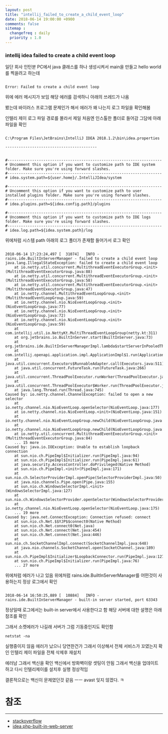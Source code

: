 ```yaml
---
layout: post
title: "intellij_failed_to_create_a_child_event_loop"
date: 2018-06-14 19:00:00 +0900
comments: false
sitemap :
  changefreq : daily
  priority : 1.0
---
```


### intellij idea failed to create a child event loop

일단 회사 인턴분 PC에서 java 클래스를 하나 생성시켜서 main을 만들고 hello world를 찍을려고 하는데

```

Error: Failed to create a child event loop

```

위에 에러 메시지가 보임 해당 에러를 검색하니 아래의 쓰레드가 나옴

봤는데 바이러스 프로그램 문제인가 해서 에러가 왜 나는지 로그 파일을 확인해봄 

인텔리 제이 로그 파일 경로를 몰라서 제일 처음엔 인스톨한 폴더로 들어감 그담에 아래 파일을 확인

```

C:\Program Files\JetBrains\IntelliJ IDEA 2018.1.2\bin\idea.properties

-----------------------------------------


#---------------------------------------------------------------------
# Uncomment this option if you want to customize path to IDE system folder. Make sure you're using forward slashes.
#---------------------------------------------------------------------
# idea.system.path=${user.home}/.IntelliJIdea/system

#---------------------------------------------------------------------
# Uncomment this option if you want to customize path to user installed plugins folder. Make sure you're using forward slashes.
#---------------------------------------------------------------------
# idea.plugins.path=${idea.config.path}/plugins

#---------------------------------------------------------------------
# Uncomment this option if you want to customize path to IDE logs folder. Make sure you're using forward slashes.
#---------------------------------------------------------------------
# idea.log.path=${idea.system.path}/log

```

위에처럼 시스템 path 아래의 로그 폴더가 존재함 들어가서 로그 확인

```

2018-06-14 17:23:24,497 [  31074]   INFO - rains.ide.BuiltInServerManager - failed to create a child event loop 
java.lang.IllegalStateException: failed to create a child event loop
	at io.netty.util.concurrent.MultithreadEventExecutorGroup.<init>(MultithreadEventExecutorGroup.java:88)
	at io.netty.util.concurrent.MultithreadEventExecutorGroup.<init>(MultithreadEventExecutorGroup.java:58)
	at io.netty.util.concurrent.MultithreadEventExecutorGroup.<init>(MultithreadEventExecutorGroup.java:47)
	at io.netty.channel.MultithreadEventLoopGroup.<init>(MultithreadEventLoopGroup.java:59)
	at io.netty.channel.nio.NioEventLoopGroup.<init>(NioEventLoopGroup.java:77)
	at io.netty.channel.nio.NioEventLoopGroup.<init>(NioEventLoopGroup.java:72)
	at io.netty.channel.nio.NioEventLoopGroup.<init>(NioEventLoopGroup.java:59)
	at com.intellij.util.io.NettyKt.MultiThreadEventLoopGroup(netty.kt:311)
	at org.jetbrains.io.BuiltInServer.start(BuiltInServer.java:73)
	at org.jetbrains.ide.BuiltInServerManagerImpl.lambda$startServerInPooledThread$0(BuiltInServerManagerImpl.java:101)
	at com.intellij.openapi.application.impl.ApplicationImpl$1.run(ApplicationImpl.java:310)
	at java.util.concurrent.Executors$RunnableAdapter.call(Executors.java:511)
	at java.util.concurrent.FutureTask.run(FutureTask.java:266)
	at java.util.concurrent.ThreadPoolExecutor.runWorker(ThreadPoolExecutor.java:1142)
	at java.util.concurrent.ThreadPoolExecutor$Worker.run(ThreadPoolExecutor.java:617)
	at java.lang.Thread.run(Thread.java:745)
Caused by: io.netty.channel.ChannelException: failed to open a new selector
	at io.netty.channel.nio.NioEventLoop.openSelector(NioEventLoop.java:177)
	at io.netty.channel.nio.NioEventLoop.<init>(NioEventLoop.java:151)
	at io.netty.channel.nio.NioEventLoopGroup.newChild(NioEventLoopGroup.java:127)
	at io.netty.channel.nio.NioEventLoopGroup.newChild(NioEventLoopGroup.java:36)
	at io.netty.util.concurrent.MultithreadEventExecutorGroup.<init>(MultithreadEventExecutorGroup.java:84)
	... 15 more
Caused by: java.io.IOException: Unable to establish loopback connection
	at sun.nio.ch.PipeImpl$Initializer.run(PipeImpl.java:94)
	at sun.nio.ch.PipeImpl$Initializer.run(PipeImpl.java:61)
	at java.security.AccessController.doPrivileged(Native Method)
	at sun.nio.ch.PipeImpl.<init>(PipeImpl.java:171)
	at sun.nio.ch.SelectorProviderImpl.openPipe(SelectorProviderImpl.java:50)
	at java.nio.channels.Pipe.open(Pipe.java:155)
	at sun.nio.ch.WindowsSelectorImpl.<init>(WindowsSelectorImpl.java:127)
	at sun.nio.ch.WindowsSelectorProvider.openSelector(WindowsSelectorProvider.java:44)
	at io.netty.channel.nio.NioEventLoop.openSelector(NioEventLoop.java:175)
	... 19 more
Caused by: java.net.ConnectException: Connection refused: connect
	at sun.nio.ch.Net.$$YJP$$connect0(Native Method)
	at sun.nio.ch.Net.connect0(Net.java)
	at sun.nio.ch.Net.connect(Net.java:454)
	at sun.nio.ch.Net.connect(Net.java:446)
	at sun.nio.ch.SocketChannelImpl.connect(SocketChannelImpl.java:648)
	at java.nio.channels.SocketChannel.open(SocketChannel.java:189)
	at sun.nio.ch.PipeImpl$Initializer$LoopbackConnector.run(PipeImpl.java:127)
	at sun.nio.ch.PipeImpl$Initializer.run(PipeImpl.java:76)
	... 27 more

```

위에처럼 에러가 나고 있음 위에처럼 rains.ide.BuiltInServerManager를 어떤것이 사용하는지 정상 로그에서 확인

```

2018-06-14 16:50:25,889 [  10884]   INFO - rains.ide.BuiltInServerManager - built-in server started, port 63343 

```

정상일때 로그에서는 built-in server에서 사용한다고 함 해당 서버에 대한 설명은 아래 참조를 확인

그래서 소켓에러가 나길래 서버가 그럼 기동중인지도 확인함 

``` 
netstat -na 

```

실행중이지 않음 에러가 났으니 당연한건가 그래서 이상해서 전체 서비스가 꼬였는지 확인 인텔리 제이 파일을 전체 삭제후 재설치

에러남 그래서 백신을 확인 백신에서 방화벽이랑 셋팅이 안됨 그래서 백신을 업데이트 하고 다시 인텔리제이를 설치후 실행 정상적임

결론적으로는 백신이 문제였던것 같음 ㅡㅡ avast 잊지 않겠다. ㅋ


# 참조 
-----
* [stackoverflow](https://stackoverflow.com/questions/27506788/failed-to-create-a-child-event-loop?utm_medium=organic&utm_source=google_rich_qa&utm_campaign=google_rich_qa)
* [idea php-built-in-web-server](https://www.jetbrains.com/help/idea/php-built-in-web-server.html)
